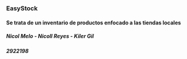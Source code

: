 ### **EasyStock**

#### Se trata de un inventario de productos enfocado a las tiendas locales


##### _Nicol Melo_ - _Nicoll Reyes_ - _Kiler Gil_

##### _2922198_
